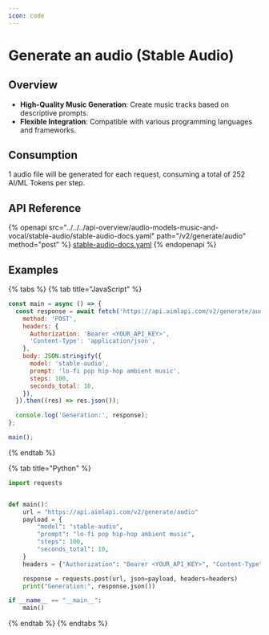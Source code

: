 ```yaml
---
icon: code
---
```


# Generate an audio (Stable Audio)

## Overview

* **High-Quality Music Generation**: Create music tracks based on descriptive prompts.
* **Flexible Integration**: Compatible with various programming languages and frameworks.

## Consumption

1 audio file will be generated for each request, consuming a total of 252 AI/ML Tokens per step.

## API Reference

{% openapi src="../../../api-overview/audio-models-music-and-vocal/stable-audio/stable-audio-docs.yaml" path="/v2/generate/audio" method="post" %}
[stable-audio-docs.yaml](../../../api-overview/audio-models-music-and-vocal/stable-audio/stable-audio-docs.yaml)
{% endopenapi %}

## Examples

{% tabs %}
{% tab title="JavaScript" %}
```javascript
const main = async () => {
  const response = await fetch('https://api.aimlapi.com/v2/generate/audio', {
    method: 'POST',
    headers: {
      Authorization: 'Bearer <YOUR_API_KEY>',
      'Content-Type': 'application/json',
    },
    body: JSON.stringify({
      model: 'stable-audio',
      prompt: 'lo-fi pop hip-hop ambient music',
      steps: 100,
      seconds_total: 10,
    }),
  }).then((res) => res.json());

  console.log('Generation:', response);
};

main();

```
{% endtab %}

{% tab title="Python" %}
```python
import requests


def main():
    url = "https://api.aimlapi.com/v2/generate/audio"
    payload = {
        "model": "stable-audio",
        "prompt": "lo-fi pop hip-hop ambient music",
        "steps": 100,
        "seconds_total": 10,
    }
    headers = {"Authorization": "Bearer <YOUR_API_KEY>", "Content-Type": "application/json"}

    response = requests.post(url, json=payload, headers=headers)
    print("Generation:", response.json())

if __name__ == "__main__":
    main()

```
{% endtab %}
{% endtabs %}
